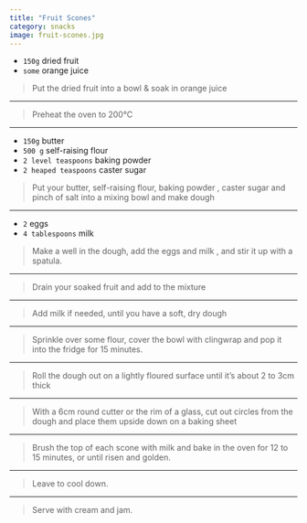 ```yaml
---
title: "Fruit Scones"
category: snacks
image: fruit-scones.jpg
---
```



* `150g` dried fruit
* `some` orange juice

> Put the dried fruit into a bowl & soak in orange juice

---

> Preheat the oven to 200°C

---

* `150g` butter
* `500 g` self-raising flour
* `2 level teaspoons` baking powder
* `2 heaped teaspoons` caster sugar

> Put your butter, self-raising flour, baking powder , caster sugar  and pinch of salt into a mixing bowl and make dough

---

* `2` eggs
* `4 tablespoons` milk

> Make a well in the dough, add the eggs  and milk , and stir it up with a spatula.

---

> Drain your soaked fruit and add to the mixture

---

> Add milk if needed, until you have a soft, dry dough

---

> Sprinkle over some flour, cover the bowl with clingwrap and pop it into the fridge for 15 minutes.

---

> Roll the dough out on a lightly floured surface until it’s about 2 to 3cm thick

---

> With a 6cm round cutter or the rim of a glass, cut out circles from the dough and place them upside down on a baking sheet

---

> Brush the top of each scone with milk and bake in the oven for 12 to 15 minutes, or until risen and golden.

---

> Leave to cool down.

---

> Serve with cream and jam.

